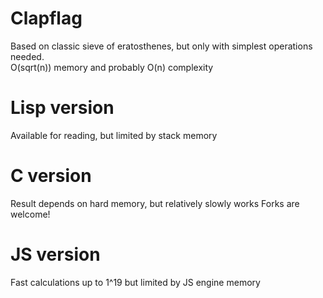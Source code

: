 
# Clapflag
Based on classic sieve of eratosthenes, but only with simplest operations needed. <br>
O(sqrt(n)) memory and probably O(n) complexity
# Lisp version
Available for reading, but limited by stack memory
# C version 
Result depends on hard memory, but relatively slowly works
Forks are welcome!
# JS version
Fast calculations up to 1^19 but limited by JS engine memory

